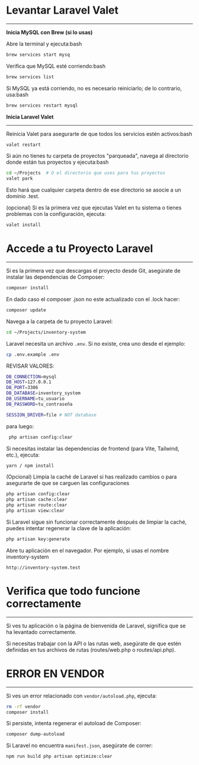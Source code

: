 # **Levantar Laravel Valet**
***
**Inicia MySQL con Brew (si lo usas)**

Abre la terminal y ejecuta:bash  
```sh
brew services start mysq
```
 Verifica que MySQL esté corriendo:bash  
```sh
brew services list
```
Si MySQL ya está corriendo, no es necesario reiniciarlo; de lo contrario, usa:bash  
```sh 
brew services restart mysql
```
  
**Inicia Laravel Valet**
***
Reinicia Valet para asegurarte de que todos los servicios estén activos:bash  
```sh  
valet restart  
```
Si aún no tienes tu carpeta de proyectos "parqueada", navega al directorio donde están tus proyectos y ejecuta:bash  
```sh
cd ~/Projects  # O el directorio que uses para tus proyectos
valet park
```
Esto hará que cualquier carpeta dentro de ese directorio se asocie a un dominio .test.

(opcional) Si es la primera vez que ejecutas Valet en tu sistema o tienes problemas con la configuración, ejecuta:
```sh 
valet install
```

# **Accede a tu Proyecto Laravel**
---
Si es la primera vez que descargas el proyecto desde Git, asegúrate de instalar las dependencias de Composer:
```sh 
composer install
```
En dado caso el  composer .json no este actualizado con el .lock hacer:
```sh
composer update
```

Navega a la carpeta de tu proyecto Laravel:
```sh
cd ~/Projects/inventory-system
```
Laravel necesita un archivo `.env`. Si no existe, crea uno desde el ejemplo:
```sh
cp .env.example .env
```
REVISAR VALORES:
```sh
DB_CONNECTION=mysql
DB_HOST=127.0.0.1
DB_PORT=3306
DB_DATABASE=inventory_system
DB_USERNAME=tu_usuario
DB_PASSWORD=tu_contraseña

SESSION_DRIVER=file # NOT database
```
para luego:
```sh
 php artisan config:clear
```

Si necesitas instalar las dependencias de frontend (para Vite, Tailwind, etc.), ejecuta:
```sh
yarn / npm install
```

(Opcional) Limpia la caché de Laravel si has realizado cambios o para asegurarte de que se carguen las configuraciones
```sh
php artisan config:clear 
php artisan cache:clear 
php artisan route:clear 
php artisan view:clear  
```
Si Laravel sigue sin funcionar correctamente después de limpiar la caché, puedes intentar regenerar la clave de la aplicación:
```sh
php artisan key:generate
```

Abre tu aplicación en el navegador. Por ejemplo, si usas el nombre inventory-system
```
http://inventory-system.test
```

# **Verifica que todo funcione correctamente** 
---
Si ves tu aplicación o la página de bienvenida de Laravel, significa que se ha levantado correctamente.

Si necesitas trabajar con la API o las rutas web, asegúrate de que estén definidas en tus archivos de rutas (routes/web.php o routes/api.php).

# ERROR EN VENDOR
---
Si ves un error relacionado con `vendor/autoload.php`, ejecuta:
```sh
rm -rf vendor
composer install
```
Si persiste, intenta regenerar el autoload de Composer:
```sh
composer dump-autoload
```

Si Laravel no encuentra `manifest.json`, asegúrate de correr:
```sh
npm run build php artisan optimize:clear
```
